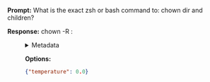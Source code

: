 **Prompt:**
What is the exact zsh or bash command to: chown dir and children?

**Response:**
chown -R <user>:<group> <dir>

<details><summary>Metadata</summary>

- Duration: 1100 ms
- Datetime: 2023-08-06T15:15:25.390754
- Model: gpt-3.5-turbo-0613

</details>

**Options:**
```json
{"temperature": 0.0}
```

